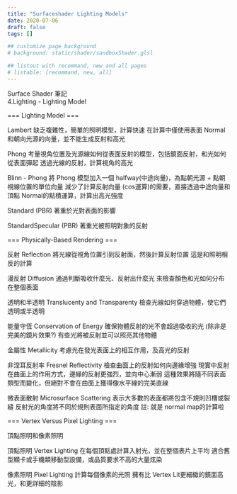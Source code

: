 ```yaml
---
title: "Surfaceshader Lighting Models"
date: 2020-07-06
draft: false
tags: []

## customize page background
# background: static/shader/sandboxShader.glsl

## listout with recommand, new and all pages
# listable: [recommand, new, all]
---
```


<!--more-->

Surface Shader 筆記  
4.Lighting - Lighting Model

=== Lighting Model ===

Lambert
缺乏複雜性，簡單的照明模型，計算快速
在計算中僅使用表面 Normal和朝向光源的向量，並不能生成反射和高光

Phong
考量視角位置及光源線如何從表面反射的模型，包括鏡面反射，和光如何從表面彈起
透過光線的反射，計算視角的高光

Blinn - Phong
將 Phong 模型加入一個 halfway(中途向量)，為點朝光源 + 點朝視線位置的單位向量
減少了計算反射向量 (cos運算)的需要，直接透過中途向量和頂點 Normal的點積運算，計算出高光強度

Standard (PBR)
著重於光對表面的影響

StandardSpecular (PBR)
著重光被照明對象的反射
 
=== Physically-Based Rendering ===

反射 Reflection
將光線從視角位置引到反射面，然後計算反射位置
這是和照明相反的計算

漫反射 Diffusion
通過判斷吸收什麼光、反射出什麼光
來檢查顏色和光如何分布在整個表面

透明和半透明 Translucenty and Transparenty
檢查光線如何穿過物體，使它們透明或半透明
 
能量守恆 Conservation of Energy
確保物體反射的光不會超過吸收的光 (除非是完美的鏡片效果?)
有些光將被反射並可以照亮其他物體

金屬性 Metallicity
考慮光在發光表面上的相互作用，及高光的反射

非涅耳反射率 Fresnel Reflectivity
檢查曲面上的反射如何向邊緣增強
現實中反射在曲面上的作用方式，邊緣的反射更強烈，並向中心漸弱
這種效果將隨不同表面類型而變化，但絕對不會在曲面上獲得像水平線的完美直線

微表面散射 Microsurface Scattering
表示大多數的表面都將包含不規則凹槽或裂縫
反射光的角度將不同於規則表面所指定的角度
註: 就是 normal map的計算啦

=== Vertex Versus Pixel Lighting ===

頂點照明和像素照明

頂點照明 Vertex Lighting
在每個頂點處計算入射光，並在整個表片上平均
適合舊型顯卡或手機類移動型設備，或品質要求不高的大量炫染

像素照明 Pixel Lighting
計算每個像素的光照
擁有比 Vertex Lit更細緻的鏡面高光，和更詳細的陰影